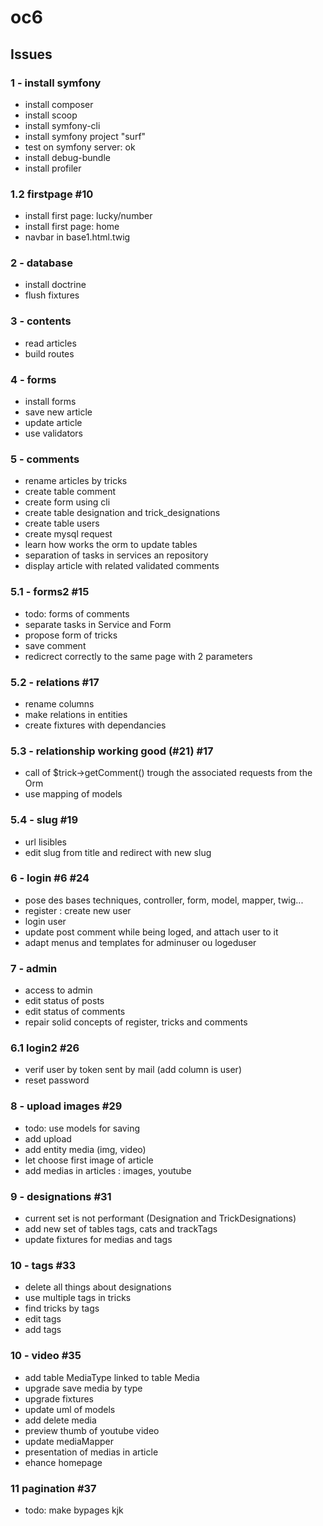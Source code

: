 # oc6

## Issues

### 1 - install symfony

- install composer
- install scoop
- install symfony-cli
- install symfony project "surf"
- test on symfony server: ok
- install debug-bundle
- install profiler

### 1.2 firstpage #10

- install first page: lucky/number
- install first page: home
- navbar in base1.html.twig

### 2 - database

- install doctrine
- flush fixtures

### 3 - contents

- read articles
- build routes

### 4 - forms

- install forms
- save new article
- update article
- use validators

### 5 - comments
- rename articles by tricks
- create table comment
- create form using cli
- create table designation and trick_designations
- create table users
- create mysql request
- learn how works the orm to update tables
- separation of tasks in services an repository
- display article with related validated comments

### 5.1 - forms2 #15

- todo: forms of comments
- separate tasks in Service and Form
- propose form of tricks
- save comment
- redicrect correctly to the same page with 2 parameters

### 5.2 - relations #17

- rename columns
- make relations in entities
- create fixtures with dependancies

### 5.3 - relationship working good (#21) #17

- call of $trick->getComment() trough the associated requests from the Orm
- use mapping of models

### 5.4 - slug #19

- url lisibles
- edit slug from title and redirect with new slug

### 6 - login #6 #24

- pose des bases techniques, controller, form, model, mapper, twig...
- register : create new user
- login user
- update post comment while being loged, and attach user to it
- adapt menus and templates for adminuser ou logeduser

### 7 - admin

- access to admin
- edit status of posts
- edit status of comments
- repair solid concepts of register, tricks and comments

### 6.1 login2 #26
- verif user by token sent by mail (add column is user)
- reset password

### 8 - upload images #29
- todo: use models for saving
- add upload
- add entity media (img, video)
- let choose first image of article
- add medias in articles : images, youtube

### 9 - designations #31
- current set is not performant (Designation and TrickDesignations)
- add new set of tables tags, cats and trackTags
- update fixtures for medias and tags

### 10 - tags #33
- delete all things about designations
- use multiple tags in tricks
- find tricks by tags
- edit tags
- add tags

### 10 - video #35
- add table MediaType linked to table Media
- upgrade save media by type
- upgrade fixtures
- update uml of models
- add delete media
- preview thumb of youtube video
- update mediaMapper
- presentation of medias in article
- ehance homepage

### 11 pagination #37

- todo: make bypages kjk
